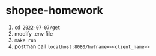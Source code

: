 # shopee-homework
1. ```cd 2022-07-07/get```
2. modify .env file
3. ```make run```
4. postman call ```localhost:8080/hw?name=<<client_name>>```